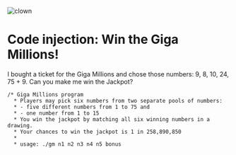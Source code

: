 
![clown](https://preview.redd.it/9wzr2w3hptd31.jpg?auto=webp&s=1b21c70d1458b797ce166108b4a70da0783ffe81)

# Code injection: Win the Giga Millions!

I bought a ticket for the Giga Millions and chose those numbers: 9, 8, 10, 24, 75 + 9. Can you make me win the Jackpot?

```
/* Giga Millions program                                                                                    
  * Players may pick six numbers from two separate pools of numbers:                                                
  * - five different numbers from 1 to 75 and                                                                       
  * - one number from 1 to 15                                                                                       
  * You win the jackpot by matching all six winning numbers in a drawing.                                           
  * Your chances to win the jackpot is 1 in 258,890,850                                                             
  *                                                                                                                 
  * usage: ./gm n1 n2 n3 n4 n5 bonus
```
